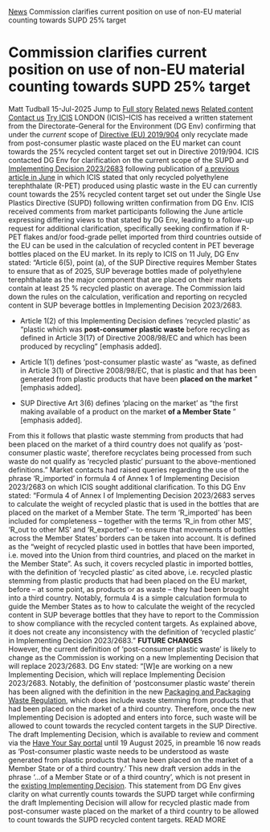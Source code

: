 [News](https://www.icis.com/explore/resources/news/) Commission clarifies current position on use of non-EU material counting towards SUPD 25% target
# Commission clarifies current position on use of non-EU material counting towards SUPD 25% target
Matt Tudball
15-Jul-2025
Jump to
[Full story](https://www.icis.com/explore/resources/news/2025/07/15/11119429/commission-clarifies-current-position-on-use-of-non-eu-material-counting-towards-supd-25-target/#full-story)
[Related news](https://www.icis.com/explore/resources/news/2025/07/15/11119429/commission-clarifies-current-position-on-use-of-non-eu-material-counting-towards-supd-25-target/#related-articles)
[Related content](https://www.icis.com/explore/resources/news/2025/07/15/11119429/commission-clarifies-current-position-on-use-of-non-eu-material-counting-towards-supd-25-target/#related-contents)
[Contact us](https://www.icis.com/explore/resources/news/2025/07/15/11119429/commission-clarifies-current-position-on-use-of-non-eu-material-counting-towards-supd-25-target/#contact-us)
[Try ICIS](https://www.icis.com/explore/contact/try-icis-today/?intcmp=individual-news_try-icis)
LONDON (ICIS)–ICIS has received a written statement from the Directorate-General for the Environment (DG Env) confirming that under the _current_ scope of [Directive (EU) 2019/904](https://eur-lex.europa.eu/legal-content/EN/TXT/PDF/?uri=CELEX:32019L0904) only recyclate made from post-consumer plastic waste placed on the EU market can count towards the 25% recycled content target set out in Directive 2019/904. 
ICIS contacted DG Env for clarification on the current scope of the SUPD and [Implementing Decision 2023/2683](https://eur-lex.europa.eu/eli/dec_impl/2023/2683/oj/eng) following publication of [a previous article in June](https://subscriber.icis.com/search/news/petchem/news-article-00111107708) in which ICIS stated that only recycled polyethylene terephthalate (R-PET) produced using plastic waste in the EU can currently count towards the 25% recycled content target set out under the Single Use Plastics Directive (SUPD) following written confirmation from DG Env. 
ICIS received comments from market participants following the June article expressing differing views to that stated by DG Env, leading to a follow-up request for additional clarification, specifically seeking confirmation if R-PET flakes and/or food-grade pellet imported from third countries outside of the EU can be used in the calculation of recycled content in PET beverage bottles placed on the EU market. 
In its reply to ICIS on 11 July, DG Env stated: 
“Article 6(5), point (a), of the SUP Directive requires Member States to ensure that as of 2025, SUP beverage bottles made of polyethylene terephthalate as the major component that are placed on their markets contain at least 25 % recycled plastic on average. 
The Commission laid down the rules on the calculation, verification and reporting on recycled content in SUP beverage bottles in Implementing Decision 2023/2683. 
  * Article 1(2) of this Implementing Decision defines ‘recycled plastic’ as “plastic which was **post-consumer plastic waste** before recycling as defined in Article 3(17) of Directive 2008/98/EC and which has been produced by recycling” [emphasis added]. 


  * Article 1(1) defines ‘post-consumer plastic waste’ as “waste, as defined in Article 3(1) of Directive 2008/98/EC, that is plastic and that has been generated from plastic products that have been **placed on the market** ” [emphasis added]. 


  * SUP Directive Art 3(6) defines ‘placing on the market’ as “the first making available of a product on the market **of a Member State** ” [emphasis added]. 


From this it follows that plastic waste stemming from products that had been placed on the market of a third country does not qualify as ‘post-consumer plastic waste’, therefore recyclates being processed from such waste do not qualify as ‘recycled plastic’ pursuant to the above-mentioned definitions.” 
Market contacts had raised queries regarding the use of the phrase ‘R_imported’ in formula 4 of Annex 1 of Implementing Decision 2023/2683 on which ICIS sought additional clarification. 
To this DG Env stated: 
“Formula 4 of Annex I of Implementing Decision 2023/2683 serves to calculate the weight of recycled plastic that is used in the bottles that are placed on the market of a Member State. The term ‘R_imported’ has been included for completeness – together with the terms ‘R_in from other MS’, ‘R_out to other MS’ and ‘R_exported’ – to ensure that movements of bottles across the Member States’ borders can be taken into account. It is defined as the “weight of recycled plastic used in bottles that have been imported, i.e. moved into the Union from third countries, and placed on the market in the Member State”. As such, it covers recycled plastic in imported bottles, with the definition of ‘recycled plastic’ as cited above, i.e. recycled plastic stemming from plastic products that had been placed on the EU market, before – at some point, as products or as waste – they had been brought into a third country. 
Notably, formula 4 is a simple calculation formula to guide the Member States as to how to calculate the weight of the recycled content in SUP beverage bottles that they have to report to the Commission to show compliance with the recycled content targets. As explained above, it does not create any inconsistency with the definition of ‘recycled plastic’ in Implementing Decision 2023/2683.” 
**FUTURE CHANGES**  
However, the current definition of ‘post-consumer plastic waste’ is likely to change as the Commission is working on a new Implementing Decision that will replace 2023/2683. 
DG Env stated: “[W]e are working on a new Implementing Decision, which will replace Implementing Decision 2023/2683. 
Notably, the definition of ‘postconsumer plastic waste’ therein has been aligned with the definition in the new [Packaging and Packaging Waste Regulation](https://eur-lex.europa.eu/legal-content/EN/TXT/PDF/?uri=OJ:L_202500040), which does include waste stemming from products that had been placed on the market of a third country. Therefore, once the new Implementing Decision is adopted and enters into force, such waste will be allowed to count towards the recycled content targets in the SUP Directive. 
The draft Implementing Decision, which is available to review and comment via the [Have Your Say portal](https://ec.europa.eu/info/law/better-regulation/have-your-say/initiatives/13467-Single-use-plastic-beverage-bottles-EU-rules-for-calculating-verifying-and-reporting-on-recycled-plastic-content_en) until 19 August 2025, in preamble 16 now reads as ‘Post-consumer plastic waste needs to be understood as waste generated from plastic products that have been placed on the market of a Member State or of a third country.’ 
This new draft version adds in the phrase ‘…of a Member State or of a third country’, which is not present in the [existing Implementing Decision](https://eur-lex.europa.eu/eli/dec_impl/2023/2683/oj/eng). 
This statement from DG Env gives clarity on what currently counts towards the SUPD target while confirming the draft Implementing Decision will allow for recycled plastic made from post-consumer waste placed on the market of a third country to be allowed to count towards the SUPD recycled content targets. 
READ MORE